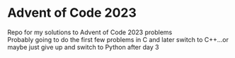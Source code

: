 # Advent of Code 2023
Repo for my solutions to Advent of Code 2023 problems
<br>
Probably going to do the first few problems in C and later switch to C++...or maybe just give up and switch to Python after day 3
